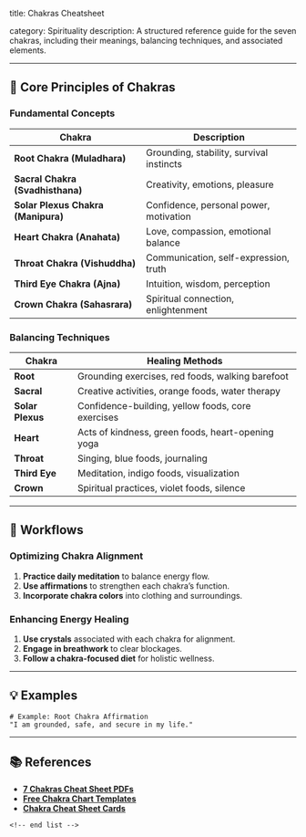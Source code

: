 title: Chakras Cheatsheet

category: Spirituality
description: A structured reference guide for the seven chakras, including their meanings, balancing techniques, and associated elements.

---

## 🔮 **Core Principles of Chakras**

### **Fundamental Concepts**

| Chakra                                   | Description                              |
| ---------------------------------------- | ---------------------------------------- |
| **Root Chakra (Muladhara)**        | Grounding, stability, survival instincts |
| **Sacral Chakra (Svadhisthana)**   | Creativity, emotions, pleasure           |
| **Solar Plexus Chakra (Manipura)** | Confidence, personal power, motivation   |
| **Heart Chakra (Anahata)**         | Love, compassion, emotional balance      |
| **Throat Chakra (Vishuddha)**      | Communication, self-expression, truth    |
| **Third Eye Chakra (Ajna)**        | Intuition, wisdom, perception            |
| **Crown Chakra (Sahasrara)**       | Spiritual connection, enlightenment      |

### **Balancing Techniques**

| Chakra                 | Healing Methods                                   |
| ---------------------- | ------------------------------------------------- |
| **Root**         | Grounding exercises, red foods, walking barefoot  |
| **Sacral**       | Creative activities, orange foods, water therapy  |
| **Solar Plexus** | Confidence-building, yellow foods, core exercises |
| **Heart**        | Acts of kindness, green foods, heart-opening yoga |
| **Throat**       | Singing, blue foods, journaling                   |
| **Third Eye**    | Meditation, indigo foods, visualization           |
| **Crown**        | Spiritual practices, violet foods, silence        |

---

## 🔄 **Workflows**

### **Optimizing Chakra Alignment**

1. **Practice daily meditation** to balance energy flow.
2. **Use affirmations** to strengthen each chakra’s function.
3. **Incorporate chakra colors** into clothing and surroundings.

### **Enhancing Energy Healing**

1. **Use crystals** associated with each chakra for alignment.
2. **Engage in breathwork** to clear blockages.
3. **Follow a chakra-focused diet** for holistic wellness.

---

## 💡 **Examples**

```plaintext
# Example: Root Chakra Affirmation
"I am grounded, safe, and secure in my life."  
```

---

## 📚 **References**

- **[7 Chakras Cheat Sheet PDFs](https://yourblissfulself.com/chakra-cheat-sheet-pdfs-free-printables/)**
- **[Free Chakra Chart Templates](https://www.template.net/charts/chakra)**
- **[Chakra Cheat Sheet Cards](https://www.etsy.com/listing/1452795546/chakra-cheat-sheet-cards-7-chakras-chart)**

```
<!-- end list -->
```
